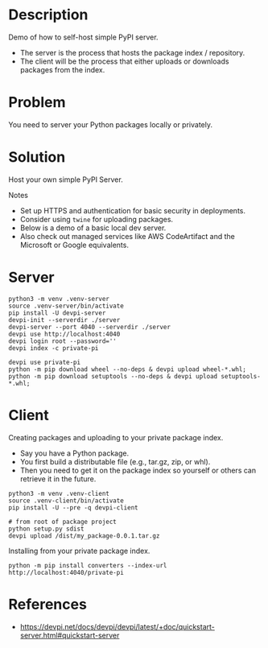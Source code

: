 # Description
Demo of how to self-host simple PyPI server.
- The server is the process that hosts the package index / repository. 
- The client will be the process that either uploads or downloads packages from the index.


# Problem
You need to server your Python packages locally or privately.

# Solution
Host your own simple PyPI Server.

Notes
- Set up HTTPS and authentication for basic security in deployments.
- Consider using `twine` for uploading packages.
- Below is a demo of a basic local dev server.
- Also check out managed services like AWS CodeArtifact and the Microsoft or Google equivalents.

# Server

```
python3 -m venv .venv-server
source .venv-server/bin/activate
pip install -U devpi-server
devpi-init --serverdir ./server
devpi-server --port 4040 --serverdir ./server
devpi use http://localhost:4040
devpi login root --password=''
devpi index -c private-pi

devpi use private-pi
python -m pip download wheel --no-deps & devpi upload wheel-*.whl;
python -m pip download setuptools --no-deps & devpi upload setuptools-*.whl;
```


# Client

Creating packages and uploading to your private package index.
- Say you have a Python package. 
- You first build a distributable file (e.g., tar.gz, zip, or whl).
- Then you need to get it on the package index so yourself or others can retrieve it in the future.

```
python3 -m venv .venv-client
source .venv-client/bin/activate
pip install -U --pre -q devpi-client

# from root of package project
python setup.py sdist
devpi upload /dist/my_package-0.0.1.tar.gz
```

Installing from your private package index.
```
python -m pip install converters --index-url http://localhost:4040/private-pi
```

# References
- https://devpi.net/docs/devpi/devpi/latest/+doc/quickstart-server.html#quickstart-server
